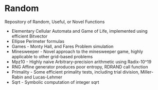 # Random
Repository of Random, Useful, or Novel Functions
- Elementary Cellular Automata and Game of Life, implemented using efficient Bitvector
- Ellipse Perimeter formulas
- Games - Monty Hall, and Fares Problem simulation
- Minesweeper - Novel approach to the minesweeper game, highly applicable to other grid-based problems
- Mpz10 - Highly naive Arbitrary-precision arithmetic using Radix-10^19
- RNG Affine generator produces poor entropy, RDRAND call function 
- Primality - Some efficient primality tests, including trial division, Miller-Rabin and Lucas-Lehmer
- Sqrt - Symbolic computation of integer sqrt
<!---
Top-Level visits
![visitor badge](https://visitor-badge.glitch.me/badge?page_id=JASory-Random.visitor-badge)
---> 

